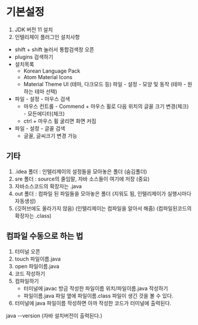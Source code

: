 # 기본설정
1. JDK 버전 11 설치
2. 인텔리제이 플러그인 설치사항
- shift + shift 눌러서 통합검색창 오픈
- plugins 검색하기
- 설치목록
   - Korean Language Pack
   - Atom Material Icons
   - Material Theme UI (테마, 다크모드 등)
     파일 - 설정 - 모양 및 동작 (테마 - 원하는 테마 선택)
- 파일 - 설정 - 마우스 검색 
   - 마우스 컨트롤 - Commend + 마우스 휠로 다음 위치의 글꼴 크기 변경(체크) - 모든에디터(체크)
   - ctrl + 마우스 휠 굴리면 화면 커짐
- 파일 - 설정 - 글꼴 검색
   - 글꼴, 글씨크기 변경 가능

## 기타
1. .idea 폴더 : 인텔리제이의 설정들을 모아놓은 폴더 (숨김폴더)
2. sre 폴더 : source의 줄임말, 자바 소스들이 여기에 저장 (중요)
3. 자바소스코드의 확장자는 .java
4. out 폴더 : 컴파일 된 파일들을 모아놓은 폴더
   (지워도 됨, 인텔리제이가 실행시마다 자동생성)
5. (깃허브에도 올라가지 않음)
   (인텔리제이는 컴파일을 알아서 해줌)
   (컴파일된코드의 확장자는 .class)

## 컴파일 수동으로 하는 법
1. 터미널 오픈
2. touch 파일이름.java
3. open 파일이름.java
4. 코드 작성하기
5. 컴파일하기
    - 터미널에 javac 방금 작성한 파일이름 위치/파일이름.java 작성하기
    - 파일이름.java 파일 옆에 파일이름.class 파일이 생긴 것을 볼 수 있다.
6. 터미널에 java 파일이름 작성하면 아까 작성한 코드가 터미널에 출력된다.

java --version
(자바 설치버전이 출력된다.)